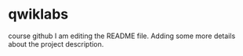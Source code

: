 # qwiklabs
course github
I am editing the README file. Adding some more details about the project description.

